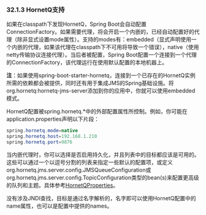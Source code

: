 ### 32.1.3 HornetQ支持

如果在classpath下发现HornetQ，Spring Boot会自动配置ConnectionFactory。如果需要代理，将会开启一个内嵌的，已经自动配置好的代理（除非显式设置mode属性）。支持的modes有：embedded（显式声明使用一个内嵌的代理，如果该代理在classpath下不可用将导致一个错误），native（使用netty传输协议连接代理）。当后者被配置，Spring Boot配置一个连接到一个代理的ConnectionFactory，该代理运行在使用默认配置的本地机器上。

**注**：如果使用spring-boot-starter-hornetq，连接到一个已存在的HornetQ实例所需的依赖都会被提供，同时还有用于集成JMS的Spring基础设施。将org.hornetq:hornetq-jms-server添加到你的应用中，你就可以使用embedded模式。

HornetQ配置被spring.hornetq.*中的外部配置属性所控制。例如，你可能在application.properties声明以下片段：
```java
spring.hornetq.mode=native
spring.hornetq.host=192.168.1.210
spring.hornetq.port=9876
```
当内嵌代理时，你可以选择是否启用持久化，并且列表中的目标都应该是可用的。这些可以通过一个以逗号分割的列表来指定一些默认的配置项，或定义org.hornetq.jms.server.config.JMSQueueConfiguration或org.hornetq.jms.server.config.TopicConfiguration类型的bean(s)来配置更高级的队列和主题。具体参考[HornetQProperties](http://github.com/spring-projects/spring-boot/tree/master/spring-boot-autoconfigure/src/main/java/org/springframework/boot/autoconfigure/jms/hornetq/HornetQProperties.java)。

没有涉及JNDI查找，目标是通过名字解析的，名字即可以使用HornetQ配置中的name属性，也可以是配置中提供的names。

